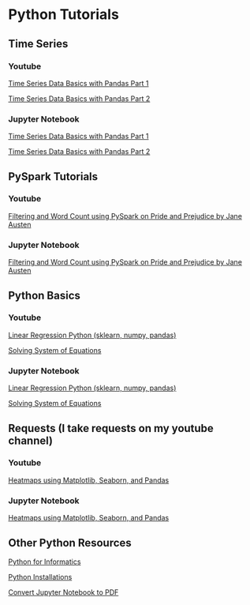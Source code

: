 # Python Tutorials

## Time Series

### Youtube
[Time Series Data Basics with Pandas Part 1](https://www.youtube.com/watch?v=OwnaUVt6VVE "Time Series Data Basics with Pandas part 1")

[Time Series Data Basics with Pandas Part 2](https://www.youtube.com/watch?v=1S5UKLqe-gg "Time Series Data Basics with Pandas part 2")

### Jupyter Notebook
[Time Series Data Basics with Pandas Part 1](https://github.com/mGalarnyk/Python_Tutorials/blob/master/Time_Series/Part1_Time_Series_Data_BasicPlotting.ipynb "Time Series Data Basics with Pandas Part 1")

[Time Series Data Basics with Pandas Part 2](https://github.com/mGalarnyk/Python_Tutorials/blob/master/Time_Series/Part2_Time_Series_Data_Price_Variation_ShiftingGroupBy.ipynb "Time Series Data Basics with Pandas Part 2")

## PySpark Tutorials 

### Youtube
[Filtering and Word Count using PySpark on Pride and Prejudice by Jane Austen](https://www.youtube.com/watch?v=jg7Z8ctKpEs "Filtering and Word Count using PySpark on Pride and Prejudice")

### Jupyter Notebook
[Filtering and Word Count using PySpark on Pride and Prejudice by Jane Austen](https://github.com/mGalarnyk/Python_for_Finance_GUI_Regression_Etc/blob/master/PySpark_Basics/PySpark_Part1_Word_Count_Removing_Punctuation_Pride_Prejudice.ipynb "Filtering and Word Count using PySpark on Pride and Prejudice by Jane Austen")

## Python Basics 

### Youtube
[Linear Regression Python (sklearn, numpy, pandas)](https://www.youtube.com/watch?v=dSYJVbj4Eew "Linear Regression Python (sklearn, numpy, pandas)")

[Solving System of Equations](https://www.youtube.com/watch?v=AqIrdW2-K6k "Solving System of Equations")

### Jupyter Notebook
[Linear Regression Python (sklearn, numpy, pandas)](https://github.com/mGalarnyk/Python_Tutorials/blob/master/Python_Basics/Linear_Regression/Linear_Regression_Python.ipynb "Linear Regression Python (sklearn, numpy, pandas)")

[Solving System of Equations](https://github.com/mGalarnyk/Python_Tutorials/blob/master/Python_Basics/Solving_Systems_Equations/Solving%20System%20of%20Linear%20Equations%20using%20Python.ipynb "Solving System of Equations")

## Requests (I take requests on my youtube channel) 
### Youtube
[Heatmaps using Matplotlib, Seaborn, and Pandas](https://www.youtube.com/watch?v=m7uXFyPN2Sk "Heatmaps using Matplotlib, Seaborn, and Pandas")

### Jupyter Notebook
[Heatmaps using Matplotlib, Seaborn, and Pandas](https://github.com/mGalarnyk/Python_Tutorials/blob/master/Request/Heat%20Maps%20using%20Matplotlib%20and%20Seaborn.ipynb "Heatmaps using Matplotlib, Seaborn, and Pandas")

## Other Python Resources
[Python for Informatics](https://github.com/mGalarnyk/Python_Tutorials/blob/master/Python_Informatics/README.md "Python for Informatics")

[Python Installations](https://github.com/mGalarnyk/Installations_Mac_Ubuntu_Windows "Python Installations")

[Convert Jupyter Notebook to PDF](https://www.youtube.com/watch?v=WbNYvYCs9BY "Convert Jupyter Notebook to PDF")

